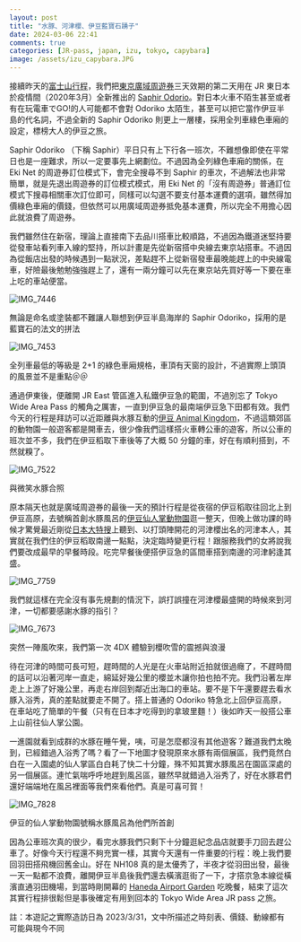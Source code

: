 ```yaml
---
layout: post
title: "水豚、河津櫻、伊豆藍寶石踴子"
date: 2024-03-06 22:41
comments: true
categories: [JR-pass, japan, izu, tokyo, capybara]
image: /assets/izu_capybara.JPG
---
```


接續昨天的[富士山行程](https://blog.ponan.li/post/2024/03/05/Fujisan-View-Express/)，我們把[東京廣域周遊券](https://www.jreast.co.jp/multi/pass/tokyowidepass.html)三天效期的第二天用在 JR 東日本於疫情間（2020年3月）全新推出的 [Saphir Odorio](https://www.jreast.co.jp/saphir/)。對日本火車不陌生甚至或者有在玩電車でGO!的人可能都不會對 Odoriko 太陌生，甚至可以把它當作伊豆半島的代名詞，不過全新的 Saphir Odoriko 則更上一層樓，採用全列車綠色車廂的設定，標榜大人的伊豆之旅。

Saphir Odoriko （下稱 Saphir）平日只有上下行各一班次，不難想像即使在平常日也是一座難求，所以一定要事先上網劃位。不過因為全列綠色車廂的關係，在 Eki Net 的周遊券訂位模式下，會完全搜尋不到 Saphir 的車次，不過解法也非常簡單，就是先退出周遊券的訂位模式模式，用 Eki Net 的「沒有周遊券」普通訂位模式下搜尋相關車次訂位即可，同樣可以勾選不要支付基本運費的選項，雖然得加價綠色車廂的價錢，但依然可以用廣域周遊券抵免基本運費，所以完全不用擔心因此就浪費了周遊券。

我們雖然住在新宿，理論上直接南下去品川搭車比較順路，不過因為鐵道迷堅持要從發車站看列車入線的堅持，所以計畫是先從新宿搭中央線去東京站搭車。不過因為從飯店出發的時候遇到一點狀況，差點趕不上從新宿發車最晚能趕上的中央線電車，好險最後勉勉強強趕上了，還有一兩分鐘可以先在東京站先買好等一下要在車上吃的車站便當。


![IMG_7446](https://github.com/liponan/blog.ponan.li/assets/663444/6e057362-7177-4c85-8917-b33a024d259d)

無論是命名或塗裝都不難讓人聯想到伊豆半島海岸的 Saphir Odoriko，採用的是藍寶石的法文的拼法


![IMG_7453](https://github.com/liponan/blog.ponan.li/assets/663444/bdedd4b9-f87e-476a-9e37-c41c98249549)

全列車最低的等級是 2+1 的綠色車廂規格，車頂有天窗的設計，不過實際上頭頂的風景並不是重點＠＠


通過伊東後，便離開 JR East 管區進入私鐵伊豆急的範圍，不過別忘了 Tokyo Wide Area Pass 的觸角之厲害，一直到伊豆急的最南端伊豆急下田都有效。我們今天的行程是拜訪可以近距離與水豚互動的[伊豆 Animal Kingdom](https://www.izu-kamori.jp/izu-biopark/en/)，不過這類郊區的動物園一般遊客都是開車去，很少像我們這樣搭火車轉公車的遊客，所以公車的班次並不多，我們在伊豆稻取下車後等了大概 50 分鐘的車，好在有順利搭到，不然就糗了。


![IMG_7522](https://github.com/liponan/blog.ponan.li/assets/663444/22b5c74c-3e79-4922-a2f7-5dbdb3c08329)

與微笑水豚合照


原本隔天也就是廣域周遊券的最後一天的預計行程是從夜宿的伊豆稻取往回北上到伊豆高原，去號稱首創水豚風呂的[伊豆仙人掌動物園](https://izushaboten.com/kapiroten-en/)逛一整天，但晚上做功課的時候才驚覺最近剛從[日本大特搜](https://pointsjourney.com/japan/)上聽到、以打頭陣開花的河津櫻出名的河津本人，其實就在我們住的伊豆稻取南邊一點點，決定臨時變更行程！跟服務我們的女將說我們要改成最早的早餐時段。吃完早餐後便搭伊豆急的區間車搭到南邊的河津躬逢其盛。


![IMG_7759](https://github.com/liponan/blog.ponan.li/assets/663444/75ebf17e-a842-4344-b03f-fa3ff01b9722)

我們就這樣在完全沒有事先規劃的情況下，誤打誤撞在河津櫻最盛開的時候來到河津，一切都要感謝水豚的指引？


![IMG_7673](https://github.com/liponan/blog.ponan.li/assets/663444/14784e62-9584-417c-8843-564f22e572a1)

突然一陣風吹來，我們第一次 4DX 體驗到櫻吹雪的震撼與浪漫


待在河津的時間可長可短，趕時間的人光是在火車站附近拍就很過癮了，不趕時間的話可以沿著河岸一直走，綿延好幾公里的櫻並木讓你拍也拍不完。我們沿著左岸走上上游了好幾公里，再走右岸回到鄰近出海口的車站。要不是下午還要趕去看水豚入浴秀，真的差點就要走不開了。搭上普通的 Odoriko 特急北上回伊豆高原，在車站吃了簡單的午餐（只有在日本才吃得到的拿玻里麵！）後如昨天一般搭公車上山前往仙人掌公園。

一進園就看到成群的水豚在睡午覺，咦，可是怎麼都沒有其他遊客？難道我們太晚到，已經錯過入浴秀了嗎？看了一下地圖才發現原來水豚有兩個展區，我們竟然白白在一入園處的仙人掌區白白耗了快二十分鐘，殊不知其實水豚風呂在園區深處的另一個展區。連忙氣喘呼呼地趕到風呂區，雖然早就錯過入浴秀了，好在水豚君們還好端端地在風呂裡面等我們來看他們。真是可喜可賀！


![IMG_7828](https://github.com/liponan/blog.ponan.li/assets/663444/ea3793c8-4c43-4322-b4a2-4acc5fadb699)

伊豆的仙人掌動物園號稱水豚風呂為他們所首創


因為公車班次真的很少，看完水豚我們只剩下十分鐘逛紀念品店就要手刀回去趕公車了。好像今天行程還不夠充實一樣，其實今天還有一件重要的行程：晚上我們要回羽田搭飛機回舊金山。好在 NH108 真的是太優秀了，半夜才從羽田出發，最後一天一點都不浪費，離開伊豆半島後我們還去橫濱逛街了一下，才搭京急本線從橫濱直通羽田機場，到當時剛開幕的 [Haneda Airport Garden](https://www.shopping-sumitomo-rd.com/haneda/shopping/) 吃晚餐，結束了這次其實行程排很鬆但是事後確定有用到回本的 Tokyo Wide Area JR pass 之旅。


註：本遊記之實際造訪日為 2023/3/31，文中所描述之時刻表、價錢、動線都有可能與現今不同

